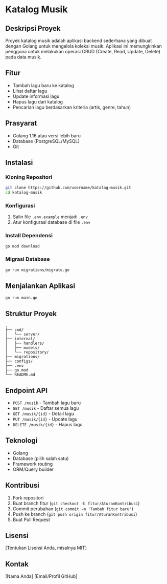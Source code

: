 # Katalog Musik

## Deskripsi Proyek
Proyek katalog musik adalah aplikasi backend sederhana yang dibuat dengan Golang untuk mengelola koleksi musik. Aplikasi ini memungkinkan pengguna untuk melakukan operasi CRUD (Create, Read, Update, Delete) pada data musik.

## Fitur
- Tambah lagu baru ke katalog
- Lihat daftar lagu
- Update informasi lagu
- Hapus lagu dari katalog
- Pencarian lagu berdasarkan kriteria (artis, genre, tahun)

## Prasyarat
- Golang 1.16 atau versi lebih baru
- Database (PostgreSQL/MySQL)
- Git

## Instalasi

### Kloning Repositori
```bash
git clone https://github.com/username/katalog-musik.git
cd katalog-musik
```

### Konfigurasi
1. Salin file `.env.example` menjadi `.env`
2. Atur konfigurasi database di file `.env`

### Install Dependensi
```bash
go mod download
```

### Migrasi Database
```bash
go run migrations/migrate.go
```

## Menjalankan Aplikasi
```bash
go run main.go
```

## Struktur Proyek
```
.
├── cmd/
│   └── server/
├── internal/
│   ├── handlers/
│   ├── models/
│   └── repository/
├── migrations/
├── configs/
├── .env
├── go.mod
└── README.md
```

## Endpoint API
- `POST /musik` - Tambah lagu baru
- `GET /musik` - Daftar semua lagu
- `GET /musik/{id}` - Detail lagu
- `PUT /musik/{id}` - Update lagu
- `DELETE /musik/{id}` - Hapus lagu

## Teknologi
- Golang
- Database (pilih salah satu)
- Framework routing
- ORM/Query builder

## Kontribusi
1. Fork repositori
2. Buat branch fitur (`git checkout -b fitur/AturanKontribusi`)
3. Commit perubahan (`git commit -m 'Tambah fitur baru'`)
4. Push ke branch (`git push origin fitur/AturanKontribusi`)
5. Buat Pull Request

## Lisensi
[Tentukan Lisensi Anda, misalnya MIT]

## Kontak
[Nama Anda]
[Email/Profil GitHub]
